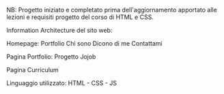 NB: Progetto iniziato e completato prima dell'aggiornamento apportato alle lezioni e requisiti progetto del corso di HTML e CSS.

Information Architecture del sito web:

Homepage: 
Portfolio
Chi sono
Dicono di me
Contattami 

Pagina Portfolio: 
Progetto Jojob

Pagina Curriculum

Linguaggio utilizzato: HTML - CSS - JS
